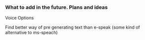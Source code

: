 ### What to add in the future. Plans and ideas 

Voice Options

Find better way of pre generating text than e-speak (some kind of alternative to ms-speach)